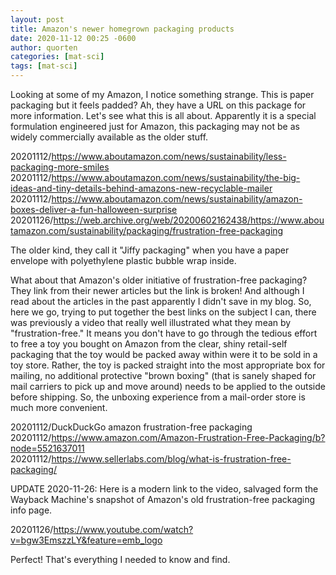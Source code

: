 ```yaml
---
layout: post
title: Amazon's newer homegrown packaging products
date: 2020-11-12 00:25 -0600
author: quorten
categories: [mat-sci]
tags: [mat-sci]
---
```


Looking at some of my Amazon, I notice something strange.  This is
paper packaging but it feels padded?  Ah, they have a URL on this
package for more information.  Let's see what this is all about.
Apparently it is a special formulation engineered just for Amazon,
this packaging may not be as widely commercially available as the
older stuff.

20201112/https://www.aboutamazon.com/news/sustainability/less-packaging-more-smiles  
20201112/https://www.aboutamazon.com/news/sustainability/the-big-ideas-and-tiny-details-behind-amazons-new-recyclable-mailer  
20201112/https://www.aboutamazon.com/news/sustainability/amazon-boxes-deliver-a-fun-halloween-surprise  
20201126/https://web.archive.org/web/20200602162438/https://www.aboutamazon.com/sustainability/packaging/frustration-free-packaging

The older kind, they call it "Jiffy packaging" when you have a paper
envelope with polyethylene plastic bubble wrap inside.

<!-- more -->

What about that Amazon's older initiative of frustration-free
packaging?  They link from their newer articles but the link is
broken!  And although I read about the articles in the past apparently
I didn't save in my blog.  So, here we go, trying to put together the
best links on the subject I can, there was previously a video that
really well illustrated what they mean by "frustration-free."  It
means you don't have to go through the tedious effort to free a toy
you bought on Amazon from the clear, shiny retail-self packaging that
the toy would be packed away within were it to be sold in a toy store.
Rather, the toy is packed straight into the most appropriate box for
mailing, no additional protective "brown boxing" (that is sanely
shaped for mail carriers to pick up and move around) needs to be
applied to the outside before shipping.  So, the unboxing experience
from a mail-order store is much more convenient.

20201112/DuckDuckGo amazon frustration-free packaging  
20201112/https://www.amazon.com/Amazon-Frustration-Free-Packaging/b?node=5521637011  
20201112/https://www.sellerlabs.com/blog/what-is-frustration-free-packaging/

UPDATE 2020-11-26: Here is a modern link to the video, salvaged form
the Wayback Machine's snapshot of Amazon's old frustration-free
packaging info page.

20201126/https://www.youtube.com/watch?v=bgw3EmszzLY&feature=emb_logo

Perfect!  That's everything I needed to know and find.
